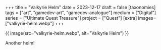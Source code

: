 +++
title = "Valkyrie Helm"
date = 2023-12-17
draft =  false
[taxonomies]
tags = ["art", "gamedev-art", "gamedev-analogue"]
medium = ["Digital"]
series = ["Ultimate Quest Treasure"]
project = ["Quest"]
[extra]
images= ["valkyrie-helm.webp"]
+++

{{ image(src="valkyrie-helm.webp", alt="Valkyrie Helm") }}

Another helm!
